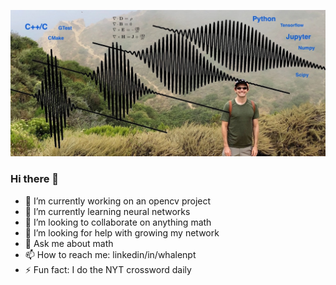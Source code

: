 ![](resources/github_banner.jpg)

### Hi there 👋

- 🔭 I’m currently working on an opencv project
- 🌱 I’m currently learning neural networks
- 👯 I’m looking to collaborate on anything math
- 🤔 I’m looking for help with growing my network
- 💬 Ask me about math
- 📫 How to reach me: linkedin/in/whalenpt
- ⚡ Fun fact: I do the NYT crossword daily
